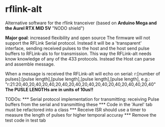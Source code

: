 # rflink-alt
Alternative software for the rflink tranceiver (based on **Arduino Mega and the Aurel RTX MID 5V** "NODO shield")

**Major goal**: increased flexibility and open source
The firmware will not support the RFLink Serial protocol. Instead it will be a 'transparent' interface, sending received pulses to the host and the host send pulse buffers to RFLink-als to for transmission. This way the RFLink-alt needs know knowledge of any of the 433 protocols. Instead the Host can parse and assemble message.

When a message is received the RFLink-alt will echo on serial:
r:[number of pulses]:[pulse length],[pulse length],[pulse length],[pulse length],
e.g.: "r:21:20,40,20,40,20,40,20,40,20,40,20,40,20,40,20,40,20,40,40,20,40"
**The PUSLE LENGTHs are in units of 10us!!**

TODOs:
***  Serial protocol implementation for transmitting: receiving Pulse buffers from the serial and transmitting these
***  Code in the 'Aurel' tab must be refactored into a class
***  Receive ISR should use a timer to measure the length of pulses for higher temporal accuray
***  Remove the test code in test tab
